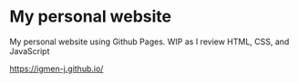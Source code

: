 # My personal website

My personal website using Github Pages.
WIP as I review HTML, CSS, and JavaScript

https://igmen-j.github.io/
